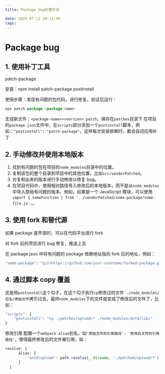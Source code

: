 ```yaml
---
title: Package bug处理方式

date: 2024-07-12 10:11:49
tags:
---
```


# Package bug

## 1. 使用补丁工具

patch-package

安装：npm install patch-package postinstall

使用步骤：发现有问题的包代码，进行修复，验证后运行：

```typescript
npx patch-package <package-name>
```

生成新文件：`<package-name>+<version>.patch`，保存在`patches`目录下
在项目的`package.json`文件中，在`scripts`部分添加一个`postinstall`脚本，例如：`"postinstall": "patch-package"`。这样每次安装依赖时，都会自动应用补丁

## 2. 手动修改并使用本地版本

1. 找到有问题的包在项目的`node_modules`目录中的位置。
2. 复制该包的整个目录到项目中的其他位置，比如`src/vendorPatched`。
3. 对复制出来的版本进行手动修改以修复 bug。
4. 在项目代码中，使用相对路径导入修改后的本地版本，而不是从`node_modules`中导入原始有问题的版本。例如，如果是一个 JavaScript 模块，可以使用`import { someFunction } from '../vendorPatched/some-package/some-file.js';`。

## 3. 使用 fork 和替代源

如果 package 是开源的，可以在代码平台进行 fork

对 fork 后的项目进行 bug 修复，推送上去

在 package.json 中将有问题的 package 依赖地址指向 fork 后的地址，例如：

```typescript
"some-package": "git+https://github.com/your-username/forked-package.git"
```

## 4. 通过脚本 copy 覆盖

还是用`postinstall`这个勾子，在这个勾子执行`cp`修改过的文件  `./node_modules/包名/原始文件`拷贝过去，最终`node_modules`下的文件就变成了修改后的文件了，比如：

```typescript
"scripts": {
    "postinstall": "cp ./patches/upload/* ./node_modules/antd/lib/"
}
```

修改引用
配置一个`webpack alias`别名，如`'原始文件的引用路径': '修改后文件的引用路径'`，使得最终修改后的文件被引用，如：

```typescript
resolve: {
      alias: {
          'antd/upload': path.resolve(__dirname, './patched/upload/*'),
      }
  }
```
